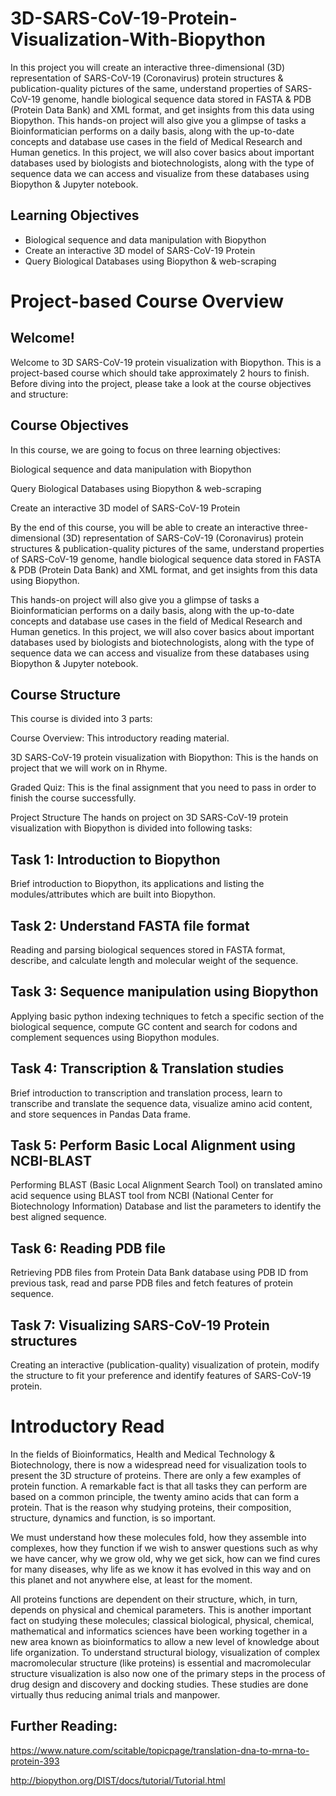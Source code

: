 # 3D-SARS-CoV-19-Protein-Visualization-With-Biopython

In this project you will create an interactive three-dimensional (3D) representation of SARS-CoV-19 (Coronavirus) protein structures & publication-quality pictures of the same, understand properties of SARS-CoV-19 genome, handle biological sequence data stored in FASTA & PDB (Protein Data Bank) and XML format, and get insights from this data using Biopython. This hands-on project will also give you a glimpse of tasks a Bioinformatician performs on a daily basis, along with the up-to-date concepts and database use cases in the field of Medical Research and Human genetics. In this project, we will also cover basics about important databases used by biologists and biotechnologists, along with the type of sequence data we can access and visualize from these databases using Biopython & Jupyter notebook.

## Learning Objectives
* Biological sequence and data manipulation with Biopython
* Create an interactive 3D model of SARS-CoV-19 Protein
* Query Biological Databases using Biopython & web-scraping

# Project-based Course Overview
## Welcome!
Welcome to 3D SARS-CoV-19 protein visualization with Biopython. This is a project-based course which should take approximately 2 hours to finish. Before diving into the project, please take a look at the course objectives and structure:

## Course Objectives
In this course, we are going to focus on three learning objectives:

Biological sequence and data manipulation with Biopython

Query Biological Databases using Biopython & web-scraping

Create an interactive  3D model of SARS-CoV-19 Protein

By the end of this course, you will be able to create an interactive three-dimensional (3D) representation of SARS-CoV-19 (Coronavirus) protein structures & publication-quality pictures of the same, understand properties of SARS-CoV-19  genome, handle biological sequence data stored in FASTA & PDB (Protein Data Bank) and XML format, and get insights from this data using Biopython.   

This hands-on project will also give you a glimpse of tasks a Bioinformatician performs on a daily basis, along with the up-to-date concepts and database use cases in the field of Medical Research and Human genetics. In this project, we will also cover basics about important databases used by biologists and biotechnologists, along with the type of sequence data we can access and visualize from these databases using Biopython & Jupyter notebook.

## Course Structure
This course is divided into 3 parts:

Course Overview: This introductory reading material.

3D SARS-CoV-19 protein visualization with Biopython: This is the hands on project that we will work on in Rhyme.

Graded Quiz: This is the final assignment that you need to pass in order to finish the course successfully.

Project Structure
The hands on project on 3D SARS-CoV-19 protein visualization with Biopython is divided into following tasks:

## Task 1: Introduction to Biopython
Brief introduction to Biopython, its applications and listing the modules/attributes which are built into Biopython.    

## Task 2: Understand FASTA file format
Reading and parsing biological sequences stored in FASTA format, describe, and calculate length and molecular weight of the sequence.    

## Task 3: Sequence manipulation using Biopython
Applying basic python indexing techniques to fetch a specific section of the biological sequence, compute GC content and search for codons and complement sequences using Biopython modules.

## Task 4: Transcription & Translation studies
Brief introduction to transcription and translation process, learn to transcribe and translate the sequence data, visualize amino acid content, and store sequences in Pandas Data frame.

## Task 5: Perform Basic Local Alignment using NCBI-BLAST
Performing BLAST (Basic Local Alignment Search Tool) on translated amino acid sequence using BLAST tool from NCBI (National Center for Biotechnology Information) Database and list the parameters to identify the best aligned sequence.

## Task 6: Reading PDB file
Retrieving PDB files from Protein Data Bank database using PDB ID from previous task, read and parse PDB files and fetch features of protein sequence.

## Task 7: Visualizing SARS-CoV-19 Protein structures
Creating an interactive (publication-quality) visualization of protein, modify the structure to fit your preference and identify features of SARS-CoV-19 protein.

# Introductory Read
In the fields of Bioinformatics, Health and Medical Technology & Biotechnology, there is now a widespread need for visualization tools to present the 3D structure of proteins. There are only a few examples of protein function. A remarkable fact is that all tasks they can perform are based on a common principle, the twenty amino acids that can form a protein. That is the reason why studying proteins, their composition, structure, dynamics and function, is so important.

We must understand how these molecules fold, how they assemble into complexes, how they function if we wish to answer questions such as why we have cancer, why we grow old, why we get sick, how can we find cures for many diseases, why life as we know it has evolved in this way and on this planet and not anywhere else, at least for the moment. 
 
 All proteins functions are dependent on their structure, which, in turn, depends on physical and chemical parameters. This is another important fact on studying these molecules; classical biological, physical, chemical, mathematical and informatics sciences have been working together in a new area known as bioinformatics to allow a new level of knowledge about life organization. To understand structural biology, visualization of complex macromolecular structure (like proteins) is essential and macromolecular structure visualization is also now one of the primary steps in the process of drug design and discovery and docking studies. These studies are done virtually thus reducing animal trials and manpower.

## Further Reading:
https://www.nature.com/scitable/topicpage/translation-dna-to-mrna-to-protein-393

http://biopython.org/DIST/docs/tutorial/Tutorial.html

